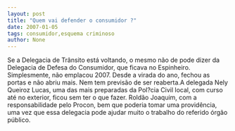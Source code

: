 ```yaml
---
layout: post
title: "Quem vai defender o consumidor ?"
date: 2007-01-05
tags: consumidor,esquema criminoso
author: None
---
```

Se a Delegacia de Trânsito está voltando, o mesmo não de pode dizer da Delegacia de Defesa do Consumidor, que ficava no Espinheiro. Simplesmente, não emplacou 2007.
Desde a virada do ano, fechou as portas e não abriu mais. Nem tem previsão de ser reaberta.A delegada Nely Queiroz Lucas, uma das mais preparadas da Pol?cia Civil local, com curso até no exterior, ficou sem ter o que fazer.
Roldão Joaquim, com a responsabilidade pelo Procon, bem que poderia tomar uma providência, uma vez que essa delegacia pode ajudar muito o trabalho do referido órgão público. 
